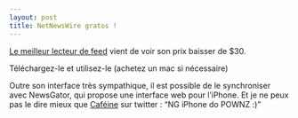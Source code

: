 ```yaml
---
layout: post
title: NetNewsWire gratos !
---
```

<p><a href="http://www.newsgator.com/Individuals/NetNewsWire/">Le meilleur lecteur de feed</a> vient de voir son prix baisser de $30.</p>

<p>Téléchargez-le et utilisez-le (achetez un mac si nécessaire)</p>

<p>Outre son interface très sympathique, il est possible de le synchroniser avec NewsGator, qui propose une interface web pour l&#8217;iPhone. Et je ne peux pas le dire mieux que <a href="http://www.geekzone.fr/blog/">Caféine</a> sur twitter : &#8220;NG iPhone do POWNZ :)&#8221;</p>      
